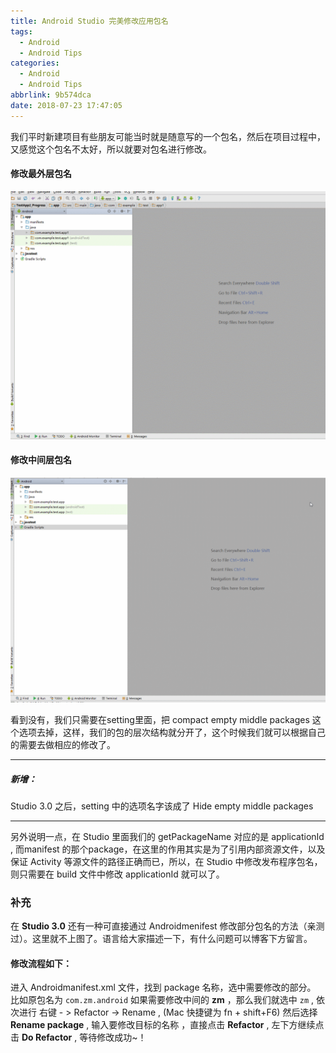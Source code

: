 ```yaml
---
title: Android Studio 完美修改应用包名
tags:
  - Android
  - Android Tips
categories:
  - Android
  - Android Tips
abbrlink: 9b574dca
date: 2018-07-23 17:47:05
---
```


我们平时新建项目有些朋友可能当时就是随意写的一个包名，然后在项目过程中， 又感觉这个包名不太好，所以就要对包名进行修改。

#### 修改最外层包名

![](https://raw.githubusercontent.com/zhangmiaocc/blogImageResource/master/img/006tNc79ly1ftjy3k8gyzg30yv0rhwpi.gif)

<!--more-->

#### 修改中间层包名

![](https://raw.githubusercontent.com/zhangmiaocc/blogImageResource/master/img/006tNc79ly1ftjy490rqcg31040putn6.gif)

看到没有，我们只需要在setting里面，把 compact empty middle packages 这个选项去掉，这样，我们的包的层次结构就分开了，这个时候我们就可以根据自己的需要去做相应的修改了。 

------

##### 新增：

Studio 3.0 之后，setting 中的选项名字该成了 Hide empty middle packages 

------
另外说明一点，在 Studio 里面我们的 getPackageName 对应的是 applicationId , 而manifest 的那个package，在这里的作用其实是为了引用内部资源文件，以及保证 Activity 等源文件的路径正确而已，所以，在 Studio 中修改发布程序包名，则只需要在 build 文件中修改 applicationId 就可以了。

### **补充**

在 **Studio 3.0** 还有一种可直接通过 Androidmenifest 修改部分包名的方法（亲测过）。这里就不上图了。语言给大家描述一下，有什么问题可以博客下方留言。

#### 修改流程如下：
进入 Androidmanifest.xml 文件，找到 package 名称，选中需要修改的部分。 
比如原包名为 
`com.zm.android` 
如果需要修改中间的 **zm** ，那么我们就选中 `zm` , 
依次进行 右键 - > Refactor -> Rename , (Mac 快捷键为 fn + shift+F6) 
然后选择 **Rename package** , 输入要修改目标的名称 ，直接点击 **Refactor** , 左下方继续点击 **Do Refactor** , 等待修改成功~！
